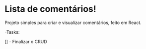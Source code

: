 <h1> Lista de comentários!</h1>

Projeto simples para criar e visualizar comentários, feito em React.

-Tasks:

[] - Finalizar o CRUD
